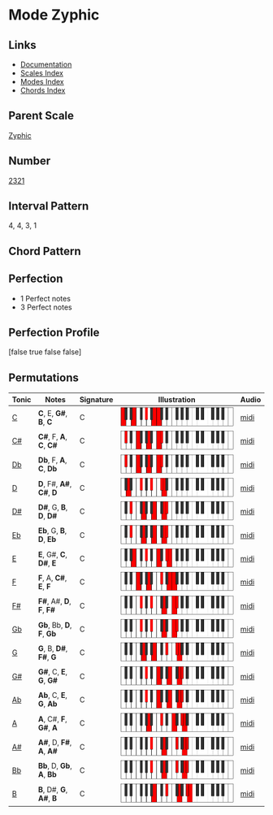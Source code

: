 # Mode Zyphic

## Links

- [Documentation](index.md)
- [Scales Index](Scales.md)
- [Modes Index](Modes.md)
- [Chords Index](Chords.md)

## Parent Scale

[Zyphic](ScaleZyphic.md)

## Number

[2321](https://ianring.com/musictheory/scales/2321)

## Interval Pattern

4, 4, 3, 1

## Chord Pattern



## Perfection

- 1 Perfect notes
- 3 Perfect notes

## Perfection Profile

[false true false false]

## Permutations

| Tonic | Notes | Signature | Illustration | Audio |
|-------|-------|-----------|--------------|-------|
| [C](ModeCNaturalZyphic.md) | **C**, E, **G#**, **B**, **C** | C | ![CNaturalZyphic](ModeCNaturalZyphic.png) | [midi](https://github.com/edipermadi/music/blob/main/docs/ModeCNaturalZyphic.mid?raw=true) |
| [C#](ModeCSharpZyphic.md) | **C#**, F, **A**, **C**, **C#** | C | ![CSharpZyphic](ModeCSharpZyphic.png) | [midi](https://github.com/edipermadi/music/blob/main/docs/ModeCSharpZyphic.mid?raw=true) |
| [Db](ModeDFlatZyphic.md) | **Db**, F, **A**, **C**, **Db** | C | ![DFlatZyphic](ModeDFlatZyphic.png) | [midi](https://github.com/edipermadi/music/blob/main/docs/ModeDFlatZyphic.mid?raw=true) |
| [D](ModeDNaturalZyphic.md) | **D**, F#, **A#**, **C#**, **D** | C | ![DNaturalZyphic](ModeDNaturalZyphic.png) | [midi](https://github.com/edipermadi/music/blob/main/docs/ModeDNaturalZyphic.mid?raw=true) |
| [D#](ModeDSharpZyphic.md) | **D#**, G, **B**, **D**, **D#** | C | ![DSharpZyphic](ModeDSharpZyphic.png) | [midi](https://github.com/edipermadi/music/blob/main/docs/ModeDSharpZyphic.mid?raw=true) |
| [Eb](ModeEFlatZyphic.md) | **Eb**, G, **B**, **D**, **Eb** | C | ![EFlatZyphic](ModeEFlatZyphic.png) | [midi](https://github.com/edipermadi/music/blob/main/docs/ModeEFlatZyphic.mid?raw=true) |
| [E](ModeENaturalZyphic.md) | **E**, G#, **C**, **D#**, **E** | C | ![ENaturalZyphic](ModeENaturalZyphic.png) | [midi](https://github.com/edipermadi/music/blob/main/docs/ModeENaturalZyphic.mid?raw=true) |
| [F](ModeFNaturalZyphic.md) | **F**, A, **C#**, **E**, **F** | C | ![FNaturalZyphic](ModeFNaturalZyphic.png) | [midi](https://github.com/edipermadi/music/blob/main/docs/ModeFNaturalZyphic.mid?raw=true) |
| [F#](ModeFSharpZyphic.md) | **F#**, A#, **D**, **F**, **F#** | C | ![FSharpZyphic](ModeFSharpZyphic.png) | [midi](https://github.com/edipermadi/music/blob/main/docs/ModeFSharpZyphic.mid?raw=true) |
| [Gb](ModeGFlatZyphic.md) | **Gb**, Bb, **D**, **F**, **Gb** | C | ![GFlatZyphic](ModeGFlatZyphic.png) | [midi](https://github.com/edipermadi/music/blob/main/docs/ModeGFlatZyphic.mid?raw=true) |
| [G](ModeGNaturalZyphic.md) | **G**, B, **D#**, **F#**, **G** | C | ![GNaturalZyphic](ModeGNaturalZyphic.png) | [midi](https://github.com/edipermadi/music/blob/main/docs/ModeGNaturalZyphic.mid?raw=true) |
| [G#](ModeGSharpZyphic.md) | **G#**, C, **E**, **G**, **G#** | C | ![GSharpZyphic](ModeGSharpZyphic.png) | [midi](https://github.com/edipermadi/music/blob/main/docs/ModeGSharpZyphic.mid?raw=true) |
| [Ab](ModeAFlatZyphic.md) | **Ab**, C, **E**, **G**, **Ab** | C | ![AFlatZyphic](ModeAFlatZyphic.png) | [midi](https://github.com/edipermadi/music/blob/main/docs/ModeAFlatZyphic.mid?raw=true) |
| [A](ModeANaturalZyphic.md) | **A**, C#, **F**, **G#**, **A** | C | ![ANaturalZyphic](ModeANaturalZyphic.png) | [midi](https://github.com/edipermadi/music/blob/main/docs/ModeANaturalZyphic.mid?raw=true) |
| [A#](ModeASharpZyphic.md) | **A#**, D, **F#**, **A**, **A#** | C | ![ASharpZyphic](ModeASharpZyphic.png) | [midi](https://github.com/edipermadi/music/blob/main/docs/ModeASharpZyphic.mid?raw=true) |
| [Bb](ModeBFlatZyphic.md) | **Bb**, D, **Gb**, **A**, **Bb** | C | ![BFlatZyphic](ModeBFlatZyphic.png) | [midi](https://github.com/edipermadi/music/blob/main/docs/ModeBFlatZyphic.mid?raw=true) |
| [B](ModeBNaturalZyphic.md) | **B**, D#, **G**, **A#**, **B** | C | ![BNaturalZyphic](ModeBNaturalZyphic.png) | [midi](https://github.com/edipermadi/music/blob/main/docs/ModeBNaturalZyphic.mid?raw=true) |
